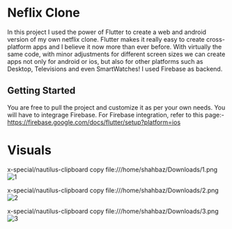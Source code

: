 # Neflix Clone

In this project I used the power of Flutter to create a web and android version of my own netflix clone. Flutter makes it really easy to create cross-platform apps and I believe it now more than ever before. With virtually the same code, with minor adjustments for different screen sizes we can create apps not only for android or ios, but also for other platforms such as Desktop, Televisions and even SmartWatches! I used Firebase as backend.

## Getting Started

You are free to pull the project and customize it as per your own needs. You will have to integrage Firebase. For Firebase integration, refer to this page:-
https://firebase.google.com/docs/flutter/setup?platform=ios

# Visuals


x-special/nautilus-clipboard
copy
file:///home/shahbaz/Downloads/1.png
![1](https://user-images.githubusercontent.com/64207802/127527043-b6b900b6-98e8-4669-987e-16a98aa2f9b0.png)


x-special/nautilus-clipboard
copy
file:///home/shahbaz/Downloads/2.png
![2](https://user-images.githubusercontent.com/64207802/127527087-c7190699-221e-41e7-aa88-295efb8c28e0.png)


x-special/nautilus-clipboard
copy
file:///home/shahbaz/Downloads/3.png
![3](https://user-images.githubusercontent.com/64207802/127527122-fe782737-4354-4c38-89c6-9ae8aaac5523.png)

